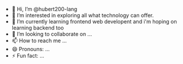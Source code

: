 - 👋 Hi, I’m @hubert200-lang
- 👀 I’m interested in exploring all what technology can offer.
- 🌱 I’m currently learning frontend web developent and i'm hoping on learning backend too
- 💞️ I’m looking to collaborate on ...
- 📫 How to reach me ...
- 😄 Pronouns: ...
- ⚡ Fun fact: ...

<!---
hubert200-lang/hubert200-lang is a ✨ special ✨ repository because its `README.md` (this file) appears on your GitHub profile.
You can click the Preview link to take a look at your changes.
--->
